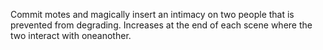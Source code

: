 Commit motes and magically insert an intimacy on two people that is prevented from degrading. Increases at the end of each scene where the two interact with oneanother.
